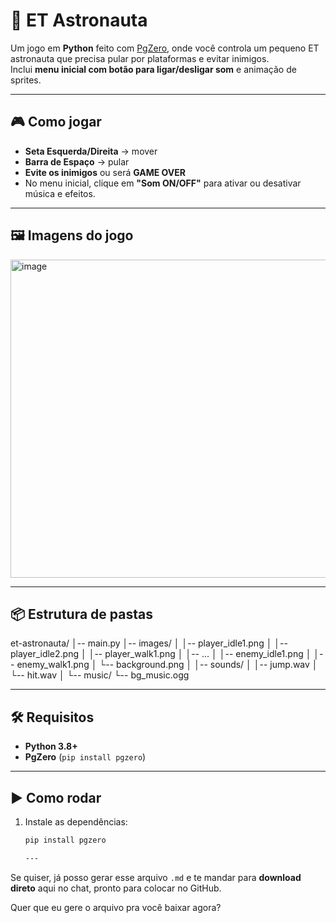 # 🚀 ET Astronauta

Um jogo em **Python** feito com [PgZero](https://pygame-zero.readthedocs.io/en/stable/), onde você controla um pequeno ET astronauta que precisa pular por plataformas e evitar inimigos.  
Inclui **menu inicial com botão para ligar/desligar som** e animação de sprites.

---

## 🎮 Como jogar

- **Seta Esquerda/Direita** → mover
- **Barra de Espaço** → pular
- **Evite os inimigos** ou será **GAME OVER**  
- No menu inicial, clique em **"Som ON/OFF"** para ativar ou desativar música e efeitos.

---

## 🖼️ Imagens do jogo

<img width="1017" height="509" alt="image" src="https://github.com/user-attachments/assets/3cb2b8c9-7f70-456b-8e2c-745df57f52ee" />

  
---

## 📦 Estrutura de pastas

et-astronauta/
│-- main.py
│-- images/
│ │-- player_idle1.png
│ │-- player_idle2.png
│ │-- player_walk1.png
│ │-- ...
│ │-- enemy_idle1.png
│ │-- enemy_walk1.png
│ └-- background.png
│
│-- sounds/
│ │-- jump.wav
│ └-- hit.wav
│
└-- music/
└-- bg_music.ogg

---

## 🛠️ Requisitos

- **Python 3.8+**
- **PgZero** (`pip install pgzero`)

---

## ▶️ Como rodar

1. Instale as dependências:
   ```bash
   pip install pgzero

   ---

Se quiser, já posso gerar esse arquivo `.md` e te mandar para **download direto** aqui no chat, pronto para colocar no GitHub.  

Quer que eu gere o arquivo pra você baixar agora?
